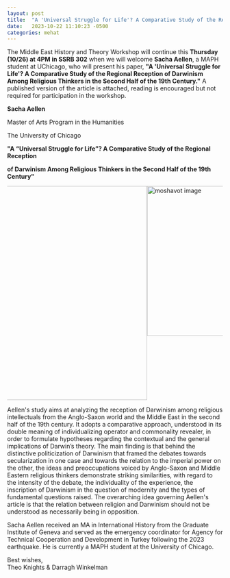 ```yaml
---
layout: post
title:  "A 'Universal Struggle for Life'? A Comparative Study of the Regional Reception of Darwinism Among Religious Thinkers"
date:   2023-10-22 11:10:23 -0500
categories: mehat
---
```


<p class="last-paragraph">The Middle East History and Theory Workshop will continue this <b>Thursday (10/26) at 4PM in SSRB 302</b> when we will welcome <b>Sacha Aellen</b>, a MAPH student at UChicago, who will present his paper, <b>"A 'Universal Struggle for Life'? A Comparative Study of the Regional Reception of Darwinism Among Religious Thinkers in the Second Half of the 19th Century."</b> A published version of the article is attached, reading is encouraged but not required for participation in the workshop.</p>

<div class="center-text-mehat">
    <p><b>Sacha Aellen</b></p>
    <p>Master of Arts Program in the Humanities</p> 
    <p>The University of Chicago</p>
    <p><b>"A “Universal Struggle for Life”? A Comparative Study of the Regional Reception</b></p> 
    <p><b>of Darwinism Among Religious Thinkers in the Second Half of the 19th Century"</b></p>
</div>
<div style="display: flex; justify-content: center; overflow-x: auto;">
  <div class="desktoponly" style="max-width: 100%;">
    <a href="{{ site.url }}/images/alafghanivedarwin.png" target="_blank">
      <img alt="moshavot image" src="{{ site.url }}/images/alafghanivedarwin.png" 
        style="width: 500px;" />
    </a>
  </div>
  <div class="mobileonly" style="max-width: 100%;">
    <a href="{{ site.url }}/images/alafghanivedarwin.png" target="_blank">
      <img alt="moshavot image" src="{{ site.url }}/images/alafghanivedarwin.png"
        style="width: 350px;" />
    </a>
  </div>
</div> 

<p class="last-paragraph"> Aellen's study aims at analyzing the reception of Darwinism among religious intellectuals from the Anglo-Saxon world and the Middle East in the second half of the 19th century. It adopts a comparative approach, understood in its double meaning of individualizing operator and commonality revealer, in order to formulate hypotheses regarding the contextual and the general implications of Darwin’s theory. The main finding is that behind the distinctive politicization of Darwinism that framed the debates towards secularization in one case and towards the relation to the imperial power on the other, the ideas and preoccupations voiced by Anglo-Saxon and Middle Eastern religious thinkers demonstrate striking similarities, with regard to the intensity of the debate, the individuality of the experience, the inscription of Darwinism in the question of modernity and the types of fundamental questions raised. The overarching idea governing Aellen's article is that the relation between religion and Darwinism should not be understood as necessarily being in opposition.</p>

<p class="last-paragraph">Sacha Aellen received an MA in International History from the Graduate Institute of Geneva and served as the emergency coordinator for Agency for Technical Cooperation and Development in Turkey following the 2023 earthquake. He is currently a MAPH student at the University of Chicago.</p>

<p class="last-paragraph">Best wishes,
<br>Theo Knights & Darragh Winkelman</p>

